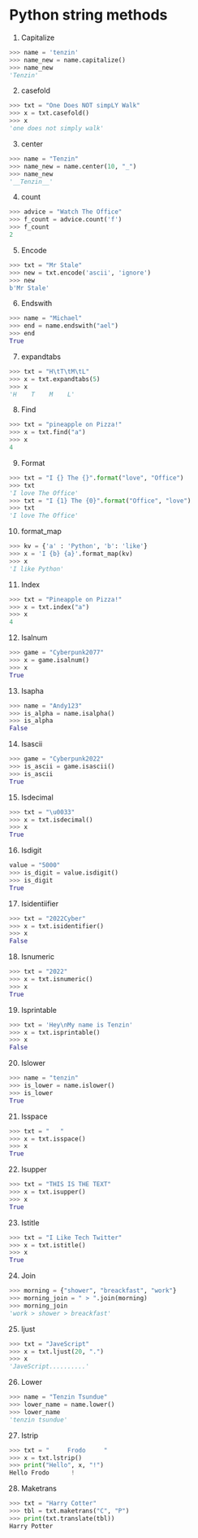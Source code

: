 # Python string methods
1. Capitalize
```python
>>> name = 'tenzin'
>>> name_new = name.capitalize()
>>> name_new
'Tenzin'
```
2. casefold
```python
>>> txt = "One Does NOT simpLY Walk"
>>> x = txt.casefold()
>>> x
'one does not simply walk'
```
3. center
```python
>>> name = "Tenzin"
>>> name_new = name.center(10, "_")
>>> name_new
'__Tenzin__'
```
4. count
```python
>>> advice = "Watch The Office"
>>> f_count = advice.count('f')
>>> f_count
2
```
5. Encode
```python
>>> txt = "Mr Stale"
>>> new = txt.encode('ascii', 'ignore')
>>> new
b'Mr Stale'
```
6. Endswith
```python
>>> name = "Michael"
>>> end = name.endswith("ael")
>>> end
True
```
7. expandtabs
```python
>>> txt = "H\tT\tM\tL"
>>> x = txt.expandtabs(5)
>>> x
'H    T    M    L'
```
8. Find
```python
>>> txt = "pineapple on Pizza!"
>>> x = txt.find("a")
>>> x
4
```
9. Format
```python
>>> txt = "I {} The {}".format("love", "Office")
>>> txt
'I love The Office'
>>> txt = "I {1} The {0}".format("Office", "love")
>>> txt
'I love The Office'
```
10. format_map 
```python
>>> kv = {'a' : 'Python', 'b': 'like'}
>>> x = 'I {b} {a}'.format_map(kv)
>>> x
'I like Python'
```
11. Index
```python
>>> txt = "Pineapple on Pizza!"
>>> x = txt.index("a")
>>> x
4
```
12. Isalnum
```python
>>> game = "Cyberpunk2077"
>>> x = game.isalnum()
>>> x
True
``` 
13. Isapha
```python
>>> name = "Andy123"
>>> is_alpha = name.isalpha()
>>> is_alpha
False
``` 
14. Isascii 
```python
>>> game = "Cyberpunk2022"
>>> is_ascii = game.isascii()
>>> is_ascii
True
```
15. Isdecimal
```python
>>> txt = "\u0033"
>>> x = txt.isdecimal()
>>> x
True
``` 
16. Isdigit
```python
value = "5000"
>>> is_digit = value.isdigit()
>>> is_digit
True
``` 
17. Isidentiifier
```python
>>> txt = "2022Cyber"
>>> x = txt.isidentifier()
>>> x
False
``` 
18. Isnumeric
```python
>>> txt = "2022"
>>> x = txt.isnumeric()
>>> x
True
``` 
19. Isprintable 
```python
>>> txt = 'Hey\nMy name is Tenzin'
>>> x = txt.isprintable()
>>> x
False
```
20. Islower
```python
>>> name = "tenzin"
>>> is_lower = name.islower()
>>> is_lower
True
``` 
21. Isspace
```python
>>> txt = "   "
>>> x = txt.isspace()
>>> x
True
``` 
22. Isupper
```python
>>> txt = "THIS IS THE TEXT"
>>> x = txt.isupper()
>>> x
True
``` 
23. Istitle
```python
>>> txt = "I Like Tech Twitter"
>>> x = txt.istitle()
>>> x
True
``` 
24. Join
```python
>>> morning = {"shower", "breackfast", "work"}
>>> morning_join = " > ".join(morning)
>>> morning_join
'work > shower > breackfast'
```
25. ljust
```python
>>> txt = "JaveScript"
>>> x = txt.ljust(20, ".")
>>> x
'JaveScript..........'
```
26. Lower
```python
>>> name = "Tenzin Tsundue"
>>> lower_name = name.lower()
>>> lower_name
'tenzin tsundue'
```
27. Istrip 
```python
>>> txt = "     Frodo     "
>>> x = txt.lstrip()
>>> print("Hello", x, "!")
Hello Frodo      !
```
28. Maketrans
```python
>>> txt = "Harry Cotter"
>>> tbl = txt.maketrans("C", "P")
>>> print(txt.translate(tbl))
Harry Potter
``` 
